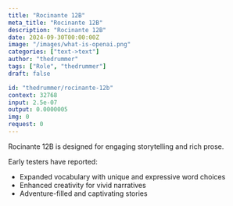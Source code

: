 ```yaml
---
title: "Rocinante 12B"
meta_title: "Rocinante 12B"
description: "Rocinante 12B"
date: 2024-09-30T00:00:00Z
image: "/images/what-is-openai.png"
categories: ["text->text"]
author: "thedrummer"
tags: ["Role", "thedrummer"]
draft: false

id: "thedrummer/rocinante-12b"
context: 32768
input: 2.5e-07
output: 0.0000005
img: 0
request: 0
---
```


Rocinante 12B is designed for engaging storytelling and rich prose.

Early testers have reported:
- Expanded vocabulary with unique and expressive word choices
- Enhanced creativity for vivid narratives
- Adventure-filled and captivating stories

